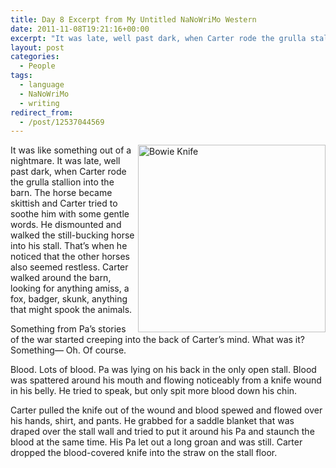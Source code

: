 ```yaml
---
title: Day 8 Excerpt from My Untitled NaNoWriMo Western
date: 2011-11-08T19:21:16+00:00
excerpt: "It was late, well past dark, when Carter rode the grulla stallion into the barn. The horse became skittish and Carter tried to soothe him with some gentle words."
layout: post
categories:
  - People
tags:
  - language
  - NaNoWriMo
  - writing
redirect_from:
  - /post/12537044569
---
```

<img width="300" alt="Bowie Knife" src="http://dl.dropbox.com/u/8133385/images/bowie-dark-rider.jpg" align="right" />

It was like something out of a nightmare. It was late, well past dark, when Carter rode the grulla stallion into the barn. The horse became skittish and Carter tried to soothe him with some gentle words. He dismounted and walked the still-bucking horse into his stall. That’s when he noticed that the other horses also seemed restless. Carter walked around the barn, looking for anything amiss, a fox, badger, skunk, anything that might spook the animals.

Something from Pa’s stories of the war started creeping into the back of Carter’s mind. What was it? Something— Oh. Of course.

Blood. Lots of blood. Pa was lying on his back in the only open stall. Blood was spattered around his mouth and flowing noticeably from a knife wound in his belly. He tried to speak, but only spit more blood down his chin.

Carter pulled the knife out of the wound and blood spewed and flowed over his hands, shirt, and pants. He grabbed for a saddle blanket that was draped over the stall wall and tried to put it around his Pa and staunch the blood at the same time. His Pa let out a long groan and was still. Carter dropped the blood-covered knife into the straw on the stall floor.